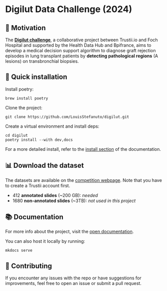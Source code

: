 # Digilut Data Challenge (2024)

## 💪 Motivation

The [**Digilut challenge**](https://app.trustii.io/datasets/1526), a collaborative project between Trustii.io and Foch Hospital and supported by the Health Data Hub and Bpifrance, aims to develop a medical decision support algorithm to diagnose graft rejection episodes in lung transplant patients by **detecting pathological regions** (A lesions) on transbronchial biopsies.

## 🧪 Quick installation

Install poetry:

    brew install poetry

Clone the project:

    git clone https://github.com/LouisStefanuto/digilut.git

Create a virtual environment and install deps:

    cd digilut
    poetry install --with dev,docs

For a more detailed install, refer to the [install section](https://louisstefanuto.github.io/digilut/install) of the documentation.

## 📊 Download the dataset

The datasets are available on the [competition webpage](https://app.trustii.io/datasets/1526). Note that you have to create a Trustii account first.

- 412 **annotated slides** (~200 GB): *needed*
- 1680 **non-annotated slides** (~3TB): *not used in this project*

## 📚 Documentation

For more info about the project, visit the [open documentation](https://louisstefanuto.github.io/digilut/).

You can also host it locally by running:

    mkdocs serve

## 👋 Contributing

If you encounter any issues with the repo or have suggestions for improvements, feel free to open an issue or submit a pull request.
